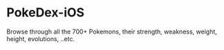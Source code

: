 # PokeDex-iOS

Browse through all the 700+ Pokemons, their strength, weakness, weight, height, evolutions, ..etc.
